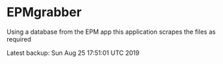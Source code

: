 # EPMgrabber
Using a database from the EPM app this application scrapes the files as required


Latest backup: Sun Aug 25 17:51:01 UTC 2019
